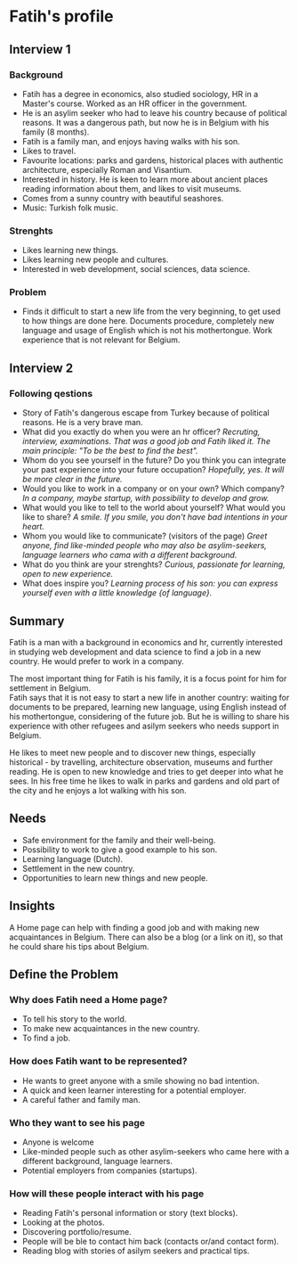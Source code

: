 # Fatih's profile

## Interview 1

### Background
- Fatih has a degree in economics, also studied sociology, HR in a Master's course. Worked as an HR officer in the government.
- He is an asylim seeker who had to leave his country because of political reasons. It was a dangerous path, but now he is in Belgium with his family (8 months). 
- Fatih is a family man, and enjoys having walks with his son. 
- Likes to  travel.
- Favourite locations: parks and gardens, historical places with authentic architecture, especially Roman and Visantium. 
- Interested in history. He is keen to learn more about ancient places reading information about them, and likes to visit museums.
- Comes from a sunny country with beautiful seashores.
- Music: Turkish folk music.

### Strenghts
- Likes learning new things.
- Likes learning new people and cultures.
- Interested in web development, social sciences, data science.

### Problem
- Finds it difficult to start a new life from the very beginning, to get used to how things are done here. Documents procedure, completely new language and usage of English which is not his mothertongue. Work experience that is not relevant for Belgium.

## Interview 2
### Following qestions
- Story of Fatih's dangerous escape from Turkey because of political reasons. He is a very brave man.
- What did you exactly do when you were an hr officer? *Recruting, interview, examinations. That was a good job and Fatih liked it. The main principle: "To be the best to find the best".*
- Whom do you see yourself in the future? Do you think you can integrate your past experience into your future occupation? *Hopefully, yes. It will be more clear in the future.*
- Would you like to work in a company or on your own? Which company? *In a company, maybe startup, with possibility to develop and grow.*
- What would you like to tell to the world about yourself? What would you like to share? *A smile. If you smile, you don't have bad intentions in your heart.*
- Whom you would like to communicate? (visitors of the page) *Greet anyone, find like-minded people who may also be asylim-seekers, language learners who cama with a different background.*
- What do you think are your strenghts? *Curious, passionate for learning, open to new experience.*
- What does inspire you? *Learning process of his son: you can express yourself even with a little knowledge {of language}.*

## Summary
Fatih is a man with a background in economics and hr, currently interested in studying web development and data science to find a job in a new country. He would prefer to work in a company.

The most important thing for Fatih is his family, it is a focus point for him for settlement in Belgium.  
Fatih says that it is not easy to start a new life in another country: waiting for documents to be prepared, learning new language, using English instead of his mothertongue, considering of the future job. But he is willing to share his experience with other refugees and asilym seekers who needs support in Belgium. 

He likes to meet new people and to discover new things, especially historical - by travelling, architecture observation, museums and further reading. He is open to new knowledge and tries to get deeper into what he sees. In his free time he likes to walk in parks and gardens and old part of the city and he enjoys a lot walking with his son.


## Needs
- Safe environment for the family and their well-being.
- Possibility to work to give a good example to his son.
- Learning language (Dutch).
- Settlement in the new country.
- Opportunities to learn new things and new people.


## Insights
A Home page can help with finding a good job and with making new acquaintances in Belgium. There can also be a blog (or a link on it), so that he could share his tips about Belgium.

## Define the Problem

### Why does Fatih need a Home page?
- To tell his story to the world.
- To make new acquaintances in the new country.
- To find a job.

### How does Fatih want to be represented?
- He wants to greet anyone with a smile showing no bad intention.
- A quick and keen learner interesting for a potential employer.
- A careful father and family man.

### Who they want to see his page
- Anyone is welcome
- Like-minded people such as other asylim-seekers who came here with a different background, language learners. 
- Potential employers from companies (startups). 

### How will these people interact with his page
- Reading Fatih's personal information or story (text blocks).
- Looking at the photos.
- Discovering portfolio/resume.
- People will be ble to contact him back (contacts or/and contact form).
- Reading blog with stories of asilym seekers and practical tips.
